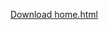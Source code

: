 [Download home.html](https://raw.githubusercontent.com/calebblol1/pokegame/refs/heads/main/hello/home.html/)
